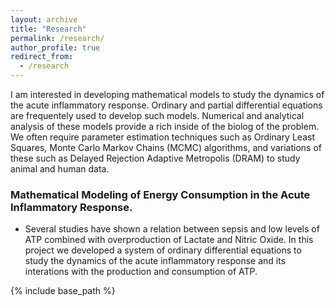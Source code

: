 ```yaml
---
layout: archive
title: "Research"
permalink: /research/
author_profile: true
redirect_from:
  - /research
---
```


I am interested in developing mathematical models to study the dynamics of the acute inflammatory response. 
Ordinary and partial differential equations are frequentely used to develop such models. Numerical and analytical analysis of these models provide a rich inside of the biolog of the problem. We often require parameter estimation techniques such as Ordinary Least Squares, Monte Carlo Markov Chains (MCMC) algorithms, and variations of these such as Delayed Rejection Adaptive Metropolis (DRAM)  to study animal and human data.  

### Mathematical Modeling of Energy Consumption in the Acute Inflammatory Response.

* Several studies have shown a relation between sepsis and low levels of ATP combined with overproduction of Lactate and Nitric Oxide. In this project we developed a system of ordinary differential equations to study the dynamics of the acute inflammatory response and its interations with the production and consumption of ATP.

{% include base_path %}
